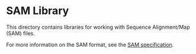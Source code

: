 # SAM Library

This directory contains libraries for working with Sequence Alignment/Map (SAM)
files.

For more information on the SAM format, see the [SAM specification][spec].

[spec]: https://samtools.github.io/hts-specs/SAMv1.pdf
